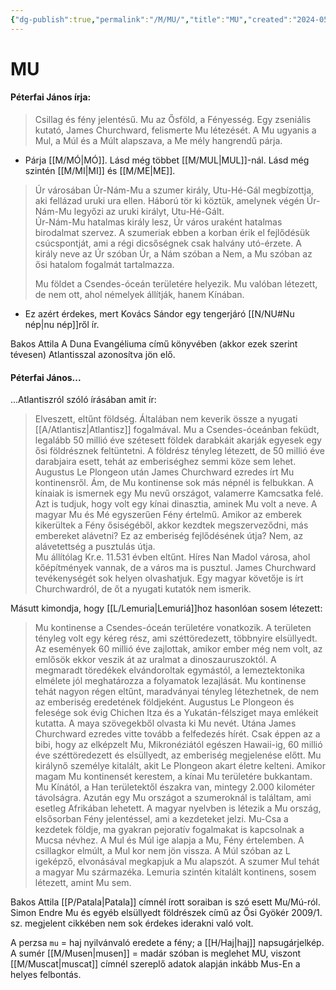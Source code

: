 ```yaml
---
{"dg-publish":true,"permalink":"/M/MU/","title":"MU","created":"2024-05-11T00:25","updated":"2024-05-11T00:25"}
---
```



# MU

#### Péterfai János írja:

> Csillag és fény jelentésű. Mu az Ősföld, a Fényesség. Egy zseniális kutató, James Churchward, felismerte Mu létezését. A Mu ugyanis a Mul, a Múl és a Múlt alapszava, a Me mély hangrendű párja.  
- Párja [[M/MÓ\|MÓ]]. Lásd még többet [[M/MUL\|MUL]]-nál. Lásd még szintén [[M/MI\|MI]] és [[M/ME\|ME]].

> Úr városában Úr-Nám-Mu a szumer király, Utu-Hé-Gál megbízottja, aki fellázad uruki ura ellen. Háború tör ki köztük, amelynek végén Úr-Nám-Mu legyőzi az uruki királyt, Utu-Hé-Gált.  
> Úr-Nám-Mu hatalmas király lesz, Úr város uraként hatalmas birodalmat szervez. A szumeriak ebben a korban érik el fejlődésük csúcspontját, ami a régi dicsőségnek csak halvány utó-érzete. A király neve az Úr szóban Úr, a Nám szóban a Nem, a Mu szóban az ősi hatalom fogalmát tartalmazza.  
>
> Mu földet a Csendes-óceán területére helyezik. Mu valóban létezett, de nem ott, ahol némelyek állítják, hanem Kínában.  
- Ez azért érdekes, mert Kovács Sándor egy tengerjáró [[N/NU#Nu nép\|nu nép]]ről ír.  

Bakos Attila A Duna Evangéliuma című könyvében (akkor ezek szerint tévesen) Atlantisszal azonosítva jön elő.  

#### Péterfai János...

...Atlantiszról szóló írásában amit ír:  
> Elveszett, eltűnt földség. Általában nem keverik össze a nyugati [[A/Atlantisz\|Atlantisz]] fogalmával. Mu a Csendes-óceánban feküdt, legalább 50 millió éve szétesett földek darabkáit akarják egyesek egy ősi földrésznek feltüntetni. A földrész tényleg létezett, de 50 millió éve darabjaira esett, tehát az emberiséghez semmi köze sem lehet.  
> Augustus Le Plongeon után James Churchward ezredes írt Mu kontinensről. Ám, de Mu kontinense sok más népnél is felbukkan. A kínaiak is ismernek egy Mu nevű országot, valamerre Kamcsatka felé. Azt is tudjuk, hogy volt egy kínai dinasztia, aminek Mu volt a neve. A magyar Mu és Mé egyszerűen Fény értelmű. Amikor az emberek kikerültek a Fény ősiségéből, akkor kezdtek megszerveződni, más embereket alávetni? Ez az emberiség fejlődésének útja? Nem, az alávetettség a pusztulás útja.  
> Mu állítólag Kr.e. 11.531 évben eltűnt. Híres Nan Madol városa, ahol kőépítmények vannak, de a város ma is pusztul. James Churchward tevékenységét sok helyen olvashatjuk. Egy magyar követője is írt Churchwardról, de őt a nyugati kutatók nem ismerik.  

Másutt kimondja, hogy [[L/Lemuria\|Lemuriá]]hoz hasonlóan sosem létezett:  
> Mu kontinense a Csendes-óceán területére vonatkozik. A területen tényleg volt egy kéreg rész, ami széttöredezett, többnyire elsüllyedt. Az események 60 millió éve zajlottak, amikor ember még nem volt, az emlősök ekkor veszik át az uralmat a dinoszauruszoktól. A megmaradt töredékek elvándoroltak egymástól, a lemeztektonika elmélete jól meghatározza a folyamatok lezajlását. Mu kontinense tehát nagyon régen eltűnt, maradványai tényleg létezhetnek, de nem az emberiség eredetének földjeként. Augustus Le Plongeon és felesége sok évig Chichen Itza és a Yukatán-félsziget maya emlékeit kutatta. A maya szövegekből olvasta ki Mu nevét. Utána James Churchward ezredes vitte tovább a felfedezés hírét. Csak éppen az a bibi, hogy az elképzelt Mu, Mikronéziától egészen Hawaii-ig, 60 millió éve széttöredezett és elsüllyedt, az emberiség megjelenése előtt. Mu királynő személye kitalált, akit Le Plongeon akart életre kelteni. Amikor magam Mu kontinensét kerestem, a kínai Mu területére bukkantam. Mu Kínától, a Han területektől északra van, mintegy 2.000 kilométer távolságra. Azután egy Mu országot a szumeroknál is találtam, ami esetleg Afrikában lehetett. A magyar nyelvben is létezik a Mu ország, elsősorban Fény jelentéssel, ami a kezdeteket jelzi. Mu-Csa a kezdetek földje, ma gyakran pejoratív fogalmakat is kapcsolnak a Mucsa névhez. A Mul és Múl ige alapja a Mu, Fény értelemben. A csillagkor elmúlt, a Mul kor nem jön vissza. A Múl szóban az L igeképző, elvonásával megkapjuk a Mu alapszót. A szumer Mul tehát a magyar Mu származéka. Lemuria szintén kitalált kontinens, sosem létezett, amint Mu sem.  

Bakos Attila [[P/Patala\|Patala]] címnél írott soraiban is szó esett Mu/Mú-ról.  
Simon Endre Mu és egyéb elsüllyedt földrészek című az Ősi Gyökér 2009/1. sz. megjelent cikkében  nem sok érdekes iderakni való volt.  

A perzsa `mu` = haj nyilvánvaló eredete a fény; a [[H/Haj\|haj]] napsugárjelkép.  
A sumér [[M/Musen\|musen]] = madár szóban is meglehet MU, viszont [[M/Muscat\|muscat]] címnél szereplő adatok alapján inkább Mus-En a helyes felbontás.  